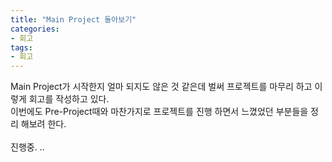 ```yaml
---
title: "Main Project 돌아보기"
categories:
- 회고
tags:
- 회고
---
```


Main Project가 시작한지 얼마 되지도 않은 것 같은데 벌써 프로젝트를 마무리 하고 이렇게 회고를 작성하고 있다. <br>
이번에도 Pre-Project때와 마찬가지로 프로젝트를 진행 하면서 느꼈었던 부분들을 정리 해보려 한다. <br>
<br>
진행중. ..